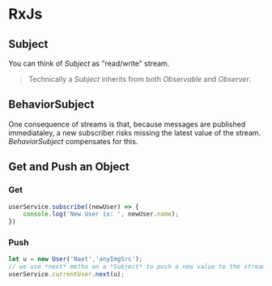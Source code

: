 # RxJs

## Subject

You can think of *Subject* as "read/write" stream.

> Technically a *Subject* inherits from both *Observable* and *Observer*.

## BehaviorSubject

One consequence of streams is that, because messages are published immediataley, a new subscriber risks missing the latest value of the stream. *BehaviorSubject* compensates for this.

## Get and Push an Object

### Get

```typescript
userService.subscribe((newUser) => {
    console.log('New User is: ', newUser.name);
})
```

### Push

```typescript
let u = new User('Naet','anyImgSrc');
// we use *next* metho on a *Subject* to push a new value to the stream
userService.currentUser.next(u);
```